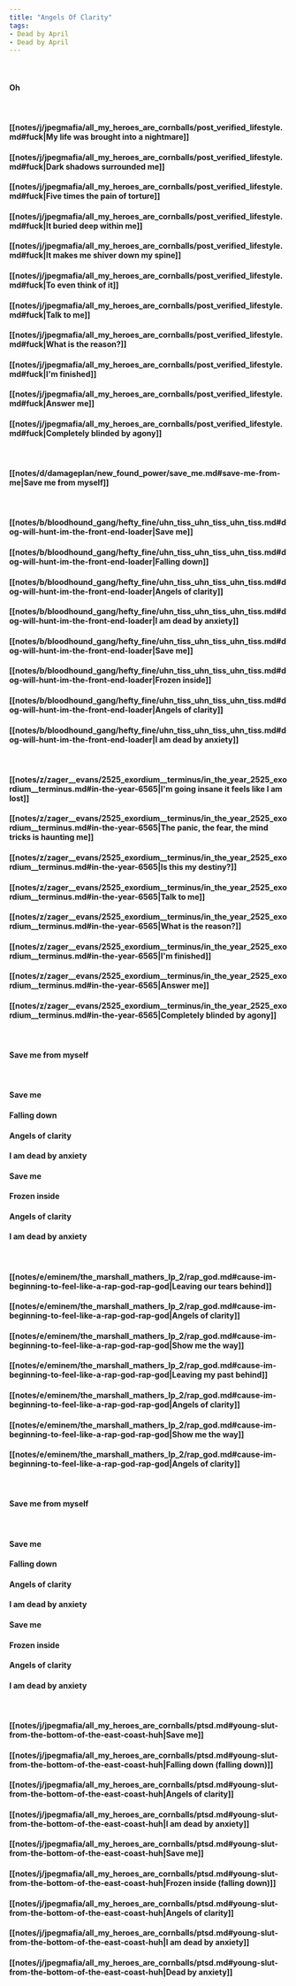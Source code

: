 ```yaml
---
title: "Angels Of Clarity"
tags:
- Dead by April
- Dead by April
---
```

&nbsp;
#### Oh
&nbsp;
#### [[notes/j/jpegmafia/all_my_heroes_are_cornballs/post_verified_lifestyle.md#fuck|My life was brought into a nightmare]]
#### [[notes/j/jpegmafia/all_my_heroes_are_cornballs/post_verified_lifestyle.md#fuck|Dark shadows surrounded me]]
#### [[notes/j/jpegmafia/all_my_heroes_are_cornballs/post_verified_lifestyle.md#fuck|Five times the pain of torture]]
#### [[notes/j/jpegmafia/all_my_heroes_are_cornballs/post_verified_lifestyle.md#fuck|It buried deep within me]]
#### [[notes/j/jpegmafia/all_my_heroes_are_cornballs/post_verified_lifestyle.md#fuck|It makes me shiver down my spine]]
#### [[notes/j/jpegmafia/all_my_heroes_are_cornballs/post_verified_lifestyle.md#fuck|To even think of it]]
#### [[notes/j/jpegmafia/all_my_heroes_are_cornballs/post_verified_lifestyle.md#fuck|Talk to me]]
#### [[notes/j/jpegmafia/all_my_heroes_are_cornballs/post_verified_lifestyle.md#fuck|What is the reason?]]
#### [[notes/j/jpegmafia/all_my_heroes_are_cornballs/post_verified_lifestyle.md#fuck|I'm finished]]
#### [[notes/j/jpegmafia/all_my_heroes_are_cornballs/post_verified_lifestyle.md#fuck|Answer me]]
#### [[notes/j/jpegmafia/all_my_heroes_are_cornballs/post_verified_lifestyle.md#fuck|Completely blinded by agony]]
&nbsp;
#### [[notes/d/damageplan/new_found_power/save_me.md#save-me-from-me|Save me from myself]]
&nbsp;
#### [[notes/b/bloodhound_gang/hefty_fine/uhn_tiss_uhn_tiss_uhn_tiss.md#dog-will-hunt-im-the-front-end-loader|Save me]]
#### [[notes/b/bloodhound_gang/hefty_fine/uhn_tiss_uhn_tiss_uhn_tiss.md#dog-will-hunt-im-the-front-end-loader|Falling down]]
#### [[notes/b/bloodhound_gang/hefty_fine/uhn_tiss_uhn_tiss_uhn_tiss.md#dog-will-hunt-im-the-front-end-loader|Angels of clarity]]
#### [[notes/b/bloodhound_gang/hefty_fine/uhn_tiss_uhn_tiss_uhn_tiss.md#dog-will-hunt-im-the-front-end-loader|I am dead by anxiety]]
#### [[notes/b/bloodhound_gang/hefty_fine/uhn_tiss_uhn_tiss_uhn_tiss.md#dog-will-hunt-im-the-front-end-loader|Save me]]
#### [[notes/b/bloodhound_gang/hefty_fine/uhn_tiss_uhn_tiss_uhn_tiss.md#dog-will-hunt-im-the-front-end-loader|Frozen inside]]
#### [[notes/b/bloodhound_gang/hefty_fine/uhn_tiss_uhn_tiss_uhn_tiss.md#dog-will-hunt-im-the-front-end-loader|Angels of clarity]]
#### [[notes/b/bloodhound_gang/hefty_fine/uhn_tiss_uhn_tiss_uhn_tiss.md#dog-will-hunt-im-the-front-end-loader|I am dead by anxiety]]
&nbsp;
#### [[notes/z/zager__evans/2525_exordium__terminus/in_the_year_2525_exordium__terminus.md#in-the-year-6565|I'm going insane it feels like I am lost]]
#### [[notes/z/zager__evans/2525_exordium__terminus/in_the_year_2525_exordium__terminus.md#in-the-year-6565|The panic, the fear, the mind tricks is haunting me]]
#### [[notes/z/zager__evans/2525_exordium__terminus/in_the_year_2525_exordium__terminus.md#in-the-year-6565|Is this my destiny?]]
#### [[notes/z/zager__evans/2525_exordium__terminus/in_the_year_2525_exordium__terminus.md#in-the-year-6565|Talk to me]]
#### [[notes/z/zager__evans/2525_exordium__terminus/in_the_year_2525_exordium__terminus.md#in-the-year-6565|What is the reason?]]
#### [[notes/z/zager__evans/2525_exordium__terminus/in_the_year_2525_exordium__terminus.md#in-the-year-6565|I'm finished]]
#### [[notes/z/zager__evans/2525_exordium__terminus/in_the_year_2525_exordium__terminus.md#in-the-year-6565|Answer me]]
#### [[notes/z/zager__evans/2525_exordium__terminus/in_the_year_2525_exordium__terminus.md#in-the-year-6565|Completely blinded by agony]]
&nbsp;
#### Save me from myself
&nbsp;
#### Save me
#### Falling down
#### Angels of clarity
#### I am dead by anxiety
#### Save me
#### Frozen inside
#### Angels of clarity
#### I am dead by anxiety
&nbsp;
#### [[notes/e/eminem/the_marshall_mathers_lp_2/rap_god.md#cause-im-beginning-to-feel-like-a-rap-god-rap-god|Leaving our tears behind]]
#### [[notes/e/eminem/the_marshall_mathers_lp_2/rap_god.md#cause-im-beginning-to-feel-like-a-rap-god-rap-god|Angels of clarity]]
#### [[notes/e/eminem/the_marshall_mathers_lp_2/rap_god.md#cause-im-beginning-to-feel-like-a-rap-god-rap-god|Show me the way]]
#### [[notes/e/eminem/the_marshall_mathers_lp_2/rap_god.md#cause-im-beginning-to-feel-like-a-rap-god-rap-god|Leaving my past behind]]
#### [[notes/e/eminem/the_marshall_mathers_lp_2/rap_god.md#cause-im-beginning-to-feel-like-a-rap-god-rap-god|Angels of clarity]]
#### [[notes/e/eminem/the_marshall_mathers_lp_2/rap_god.md#cause-im-beginning-to-feel-like-a-rap-god-rap-god|Show me the way]]
#### [[notes/e/eminem/the_marshall_mathers_lp_2/rap_god.md#cause-im-beginning-to-feel-like-a-rap-god-rap-god|Angels of clarity]]
&nbsp;
#### Save me from myself
&nbsp;
#### Save me
#### Falling down
#### Angels of clarity
#### I am dead by anxiety
#### Save me
#### Frozen inside
#### Angels of clarity
#### I am dead by anxiety
&nbsp;
#### [[notes/j/jpegmafia/all_my_heroes_are_cornballs/ptsd.md#young-slut-from-the-bottom-of-the-east-coast-huh|Save me]]
#### [[notes/j/jpegmafia/all_my_heroes_are_cornballs/ptsd.md#young-slut-from-the-bottom-of-the-east-coast-huh|Falling down (falling down)]]
#### [[notes/j/jpegmafia/all_my_heroes_are_cornballs/ptsd.md#young-slut-from-the-bottom-of-the-east-coast-huh|Angels of clarity]]
#### [[notes/j/jpegmafia/all_my_heroes_are_cornballs/ptsd.md#young-slut-from-the-bottom-of-the-east-coast-huh|I am dead by anxiety]]
#### [[notes/j/jpegmafia/all_my_heroes_are_cornballs/ptsd.md#young-slut-from-the-bottom-of-the-east-coast-huh|Save me]]
#### [[notes/j/jpegmafia/all_my_heroes_are_cornballs/ptsd.md#young-slut-from-the-bottom-of-the-east-coast-huh|Frozen inside (falling down)]]
#### [[notes/j/jpegmafia/all_my_heroes_are_cornballs/ptsd.md#young-slut-from-the-bottom-of-the-east-coast-huh|Angels of clarity]]
#### [[notes/j/jpegmafia/all_my_heroes_are_cornballs/ptsd.md#young-slut-from-the-bottom-of-the-east-coast-huh|I am dead by anxiety]]
#### [[notes/j/jpegmafia/all_my_heroes_are_cornballs/ptsd.md#young-slut-from-the-bottom-of-the-east-coast-huh|Dead by anxiety]]
